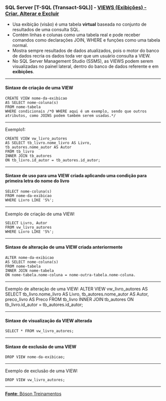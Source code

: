 ### SQL Server [T-SQL (Transact-SQL)] - [VIEWS (Exibições) - Criar, Alterar e Excluir](https://www.youtube.com/watch?v=BDa_bH4fIyE&list=PLucm8g_ezqNqI5cW3alteV5olcMCcHYRK&index=36)

* Usa exibição (visão) é uma tabela **virtual** baseada no conjunto de resultados de uma consulta SQL.
* Contém linhas e colunas como uma tabela real e pode receber comandos como declarações JOIN, WHERE e funções como uma tabela normal.
* Mostra sempre resultados de dados atualizados, pois o motor do banco de dados recria os dados toda ver que um usuário consulta a VIEW.
* No SQL Server Management Studio (SSMS), as VIEWS podem serem visualizadas no painel lateral, dentro do banco de dados referente e em **exibições**.

--- 
#### Sintaxe de criação de uma VIEW

	CREATE VIEW nome-da-exibicao
	AS SELECT nome-coluna(s)
	FROM nome-tabela
	WHERE condicionais /*O WHERE aqui é um exemplo, sendo que outros atributos, como JOINS podem também serem usadas.*/
	
---
Exemplo1:

	CREATE VIEW vw_livro_autores
	AS SELECT tb_livro.nome_livro AS Livro,
	tb_autores.nome_autor AS Autor
	FROM tb_livro
	INNER JOIN tb_autores
	ON tb_livro.id_autor = tb_autores.id_autor;
    
---
#### Sintaxe de uso para uma VIEW criada aplicando uma condição para primeira letra do nome do livro
    
    SELECT nome-coluna(s)
	FROM nome-da-exibicao
	WHERE Livro LIKE 'S%';
	
---
Exemplo de criação de uma VIEW:

    SELECT Livro, Autor
	FROM vw_livro_autores
	WHERE Livro LIKE 'S%';

---
#### Sintaxe de alteração de uma VIEW criada anteriormente

	ALTER nome-da-exibicao
	AS SELECT nome-coluna(s)
	FROM nome-tabela
	INNER JOIN nome-tabela
	ON nome-tabela.nome-coluna = nome-outra-tabela.nome-coluna.

---
Exemplo de alteração de uma VIEW:
	ALTER VIEW vw_livro_autores
	AS SELECT tb_livro.nome_livro AS Livro,
	tb_autores.nome_autor AS Autor,
	preco_livro AS Preco
	FROM tb_livro
	INNER JOIN tb_autores
	ON tb_livro.id_autor = tb_autores.id_autor;

---
#### Sintaxe de visualização da VIEW alterada

	SELECT * FROM vw_livro_autores;
	
---
#### Sintaxe de exclusão de uma VIEW
	DROP VIEW nome-da-exibicao;

---
Exemplo de exclusão de uma VIEW:

	DROP VIEW vw_livro_autores;
	
---

[**Fonte**: Bóson Treinamentos](https://youtube.com/playlist?list=PLucm8g_ezqNqI5cW3alteV5olcMCcHYRK&si=iTJ-F9uZb8Eff3QA)

